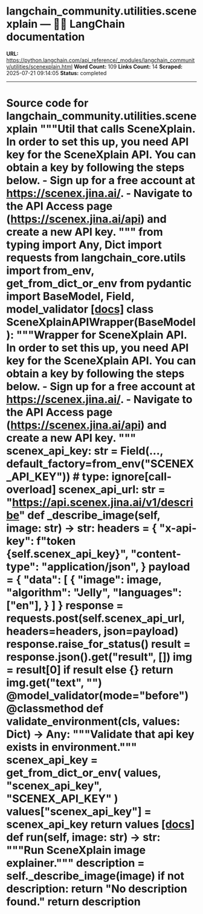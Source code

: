 # langchain_community.utilities.scenexplain — 🦜🔗 LangChain  documentation

**URL:** https://python.langchain.com/api_reference/_modules/langchain_community/utilities/scenexplain.html
**Word Count:** 109
**Links Count:** 14
**Scraped:** 2025-07-21 09:14:05
**Status:** completed

---

# Source code for langchain\_community.utilities.scenexplain               """Util that calls SceneXplain.          In order to set this up, you need API key for the SceneXplain API.     You can obtain a key by following the steps below.     - Sign up for a free account at https://scenex.jina.ai/.     - Navigate to the API Access page (https://scenex.jina.ai/api) and create a new API key.     """          from typing import Any, Dict          import requests     from langchain_core.utils import from_env, get_from_dict_or_env     from pydantic import BaseModel, Field, model_validator                              [[docs]](https://python.langchain.com/api_reference/community/utilities/langchain_community.utilities.scenexplain.SceneXplainAPIWrapper.html#langchain_community.utilities.scenexplain.SceneXplainAPIWrapper)     class SceneXplainAPIWrapper(BaseModel):         """Wrapper for SceneXplain API.              In order to set this up, you need API key for the SceneXplain API.         You can obtain a key by following the steps below.         - Sign up for a free account at https://scenex.jina.ai/.         - Navigate to the API Access page (https://scenex.jina.ai/api)           and create a new API key.         """              scenex_api_key: str = Field(..., default_factory=from_env("SCENEX_API_KEY"))  # type: ignore[call-overload]         scenex_api_url: str = "https://api.scenex.jina.ai/v1/describe"              def _describe_image(self, image: str) -> str:             headers = {                 "x-api-key": f"token {self.scenex_api_key}",                 "content-type": "application/json",             }             payload = {                 "data": [                     {                         "image": image,                         "algorithm": "Jelly",                         "languages": ["en"],                     }                 ]             }             response = requests.post(self.scenex_api_url, headers=headers, json=payload)             response.raise_for_status()             result = response.json().get("result", [])             img = result[0] if result else {}                  return img.get("text", "")              @model_validator(mode="before")         @classmethod         def validate_environment(cls, values: Dict) -> Any:             """Validate that api key exists in environment."""             scenex_api_key = get_from_dict_or_env(                 values, "scenex_api_key", "SCENEX_API_KEY"             )             values["scenex_api_key"] = scenex_api_key                  return values                         [[docs]](https://python.langchain.com/api_reference/community/utilities/langchain_community.utilities.scenexplain.SceneXplainAPIWrapper.html#langchain_community.utilities.scenexplain.SceneXplainAPIWrapper.run)         def run(self, image: str) -> str:             """Run SceneXplain image explainer."""             description = self._describe_image(image)             if not description:                 return "No description found."                  return description